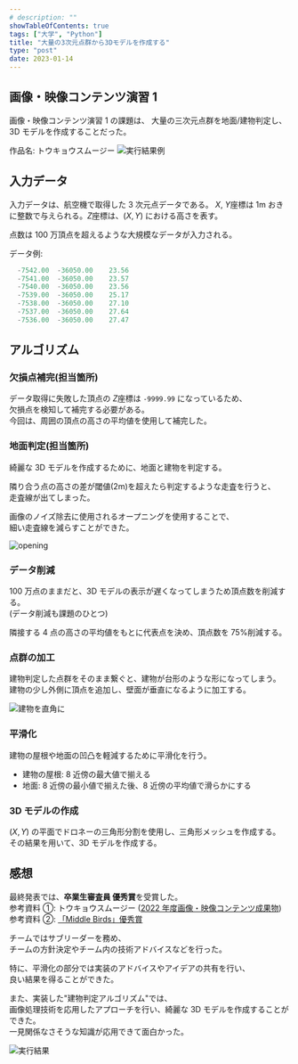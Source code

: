 ```yaml
---
# description: ""
showTableOfContents: true
tags: ["大学", "Python"]
title: "大量の3次元点群から3Dモデルを作成する"
type: "post"
date: 2023-01-14
---
```


## 画像・映像コンテンツ演習 1

画像・映像コンテンツ演習 1 の課題は、
大量の三次元点群を地面/建物判定し、3D モデルを作成することだった。

作品名: トウキョウスムージー
![実行結果例](/Portfolio/images/posts/pointcloud_to_3d/result.png)

## 入力データ

入力データは、航空機で取得した 3 次元点データである。
$X$, $Y$座標は 1m おきに整数で与えられる。$Z$座標は、$(X, Y)$ における高さを表す。

点数は 100 万頂点を超えるような大規模なデータが入力される。

データ例:

```c++
  -7542.00  -36050.00    23.56
  -7541.00  -36050.00    23.57
  -7540.00  -36050.00    23.56
  -7539.00  -36050.00    25.17
  -7538.00  -36050.00    27.10
  -7537.00  -36050.00    27.64
  -7536.00  -36050.00    27.47
```

## アルゴリズム

### 欠損点補完(担当箇所)

データ取得に失敗した頂点の $Z$座標は `-9999.99` になっているため、\
欠損点を検知して補完する必要がある。\
今回は、周囲の頂点の高さの平均値を使用して補完した。

### 地面判定(担当箇所)

綺麗な 3D モデルを作成するために、地面と建物を判定する。

隣り合う点の高さの差が閾値(2m)を超えたら判定するような走査を行うと、\
走査線が出てしまった。

画像のノイズ除去に使用されるオープニングを使用することで、\
細い走査線を減らすことができた。

![opening](/Portfolio/images/posts/pointcloud_to_3d/opening.png)

### データ削減

100 万点のままだと、3D モデルの表示が遅くなってしまうため頂点数を削減する。\
(データ削減も課題のひとつ)

隣接する 4 点の高さの平均値をもとに代表点を決め、頂点数を 75%削減する。

### 点群の加工

建物判定した点群をそのまま繋ぐと、建物が台形のような形になってしまう。\
建物の少し外側に頂点を追加し、壁面が垂直になるように加工する。

![建物を直角に](/Portfolio/images/posts/pointcloud_to_3d/anchor.png)

### 平滑化

建物の屋根や地面の凹凸を軽減するために平滑化を行う。

-   建物の屋根: 8 近傍の最大値で揃える
-   地面: 8 近傍の最小値で揃えた後、8 近傍の平均値で滑らかにする

### 3D モデルの作成

$(X, Y)$ の平面でドロネーの三角形分割を使用し、三角形メッシュを作成する。\
その結果を用いて、3D モデルを作成する。

## 感想

最終発表では、**卒業生審査員 優秀賞**を受賞した。\
参考資料 ①: トウキョウスムージー ([2022 年度画像・映像コンテンツ成果物](https://sites.google.com/g.chuo-u.ac.jp/cuise/classes/2022?authuser=0#h.gnxrkucrnssx))
参考資料 ②: [「Middle Birds」優秀賞](https://www.chuo-u.ac.jp/academics/faculties/science/departments/infotech/news/2023/03/64259/)

チームではサブリーダーを務め、\
チームの方針決定やチーム内の技術アドバイスなどを行った。

特に、平滑化の部分では実装のアドバイスやアイデアの共有を行い、\
良い結果を得ることができた。

また、実装した"建物判定アルゴリズム"では、\
画像処理技術を応用したアプローチを行い、綺麗な 3D モデルを作成することができた。\
一見関係なさそうな知識が応用できて面白かった。

![実行結果](/Portfolio/images/posts/pointcloud_to_3d/result_zoom.png)
